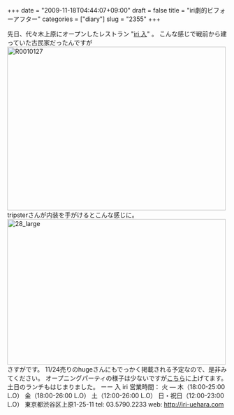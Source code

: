 +++
date = "2009-11-18T04:44:07+09:00"
draft = false
title = "iri劇的ビフォーアフター"
categories = ["diary"]
slug = "2355"
+++

先日、代々木上原にオープンしたレストラン "<a href="http://iri-uehara.com" target="_blank">iri 入</a>" 。
こんな感じで戦前から建っていた古民家だったんですが
<a href="http://www.flickr.com/photos/h-b-k-r/3901992548/" title="R0010127 by hbkr, on Flickr"><img src="http://farm3.static.flickr.com/2527/3901992548_317c787295.jpg" width="500" height="374" alt="R0010127" /></a>
tripsterさんが内装を手がけるとこんな感じに。
<a href="http://www.flickr.com/photos/h-b-k-r/4106148045/" title="28_large by hbkr, on Flickr"><img src="http://farm3.static.flickr.com/2761/4106148045_d8b9dcd789.jpg" width="500" height="333" alt="28_large" /></a>
さすがです。
11/24売りのhugeさんにもでっかく掲載される予定なので、是非みてください。
オープニングパーティの様子は少ないですが<a href="http://www.flickr.com/photos/h-b-k-r/sets/72157622685240559/" target="_blank">こちら</a>に上げてます。
土日のランチもはじまりました。
ーー
入 iri
営業時間：
火 ― 木（18:00-25:00 L.O）
金（18:00-26:00 L.O）
土（12:00-26:00 L.O）
日・祝日（12:00-23:00 L.O）
東京都渋谷区上原1-25-11
tel: 03.5790.2233
web: <a href="http://iri-uehara.com" target="_blank">http://iri-uehara.com</a>
